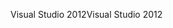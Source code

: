 <span data-ttu-id="ba43d-101">Visual Studio 2012</span><span class="sxs-lookup"><span data-stu-id="ba43d-101">Visual Studio 2012</span></span>